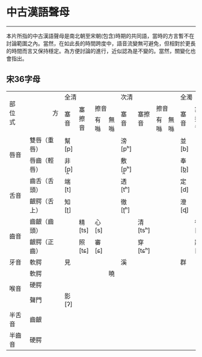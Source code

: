 # 中古漢語聲母
------
本片所指的中古漢語聲母是南北朝至宋朝(包含)時期的共同語，當時的方言暫不在討論範圍之內。當然，在如此長的時間跨度中，語音流變無可避免，但相對於更長的時間而言又保持穩定。為方便討論的進行，近似認為是不變的。當然，關變化也會指出。

## 宋36字母
<html><head><meta charset="utf-8"/></head><body><table><tr><td rowspan="3" colspan="2" t="s" id="sjs-A1">部位                       方式</td><td colspan="4" t="s" id="sjs-C1">全清</td><td colspan="4" t="s" id="sjs-G1">次清</td><td colspan="4" t="s" id="sjs-K1">全濁</td><td colspan="3" t="s" id="sjs-O1">次濁</td><td t="z" id="sjs-R1"></td><td t="z" id="sjs-S1"></td></tr><tr><td rowspan="2" t="s" id="sjs-C2">塞音</td><td rowspan="2" t="s" id="sjs-D2">塞擦音</td><td colspan="2" t="s" id="sjs-E2">擦音</td><td rowspan="2" t="s" id="sjs-G2">塞音</td><td rowspan="2" t="s" id="sjs-H2">塞擦音</td><td colspan="2" t="s" id="sjs-I2">擦音</td><td rowspan="2" t="s" id="sjs-K2">塞音</td><td rowspan="2" t="s" id="sjs-L2">塞擦音</td><td colspan="2" t="s" id="sjs-M2">擦音</td><td rowspan="2" t="s" id="sjs-O2">鼻音</td><td rowspan="2" t="s" id="sjs-P2">邊音</td><td rowspan="2" t="s" id="sjs-Q2">半元音</td><td t="z" id="sjs-R2"></td><td t="z" id="sjs-S2"></td></tr><tr><td t="s" id="sjs-E3">有噝</td><td t="s" id="sjs-F3">無噝</td><td t="s" id="sjs-I3">有噝</td><td t="s" id="sjs-J3">無噝</td><td t="s" id="sjs-M3">有噝</td><td t="s" id="sjs-N3">無噝</td><td t="z" id="sjs-R3"></td><td t="z" id="sjs-S3"></td></tr><tr><td rowspan="2" t="s" id="sjs-A4">唇音</td><td t="s" id="sjs-B4">雙唇（重唇）</td><td t="s" id="sjs-C4">幫[&#x70;]</td><td t="s" id="sjs-D4" xml:space="preserve">　</td><td t="s" id="sjs-E4" xml:space="preserve">　</td><td t="s" id="sjs-F4" xml:space="preserve">　</td><td t="s" id="sjs-G4">滂[&#x70;&#x2B0;]</td><td t="s" id="sjs-H4" xml:space="preserve">　</td><td t="s" id="sjs-I4" xml:space="preserve">　</td><td t="s" id="sjs-J4" xml:space="preserve">　</td><td t="s" id="sjs-K4">並[&#x62;]</td><td t="s" id="sjs-L4" xml:space="preserve">　</td><td t="s" id="sjs-M4" xml:space="preserve">　</td><td t="s" id="sjs-N4" xml:space="preserve">　</td><td t="s" id="sjs-O4">明[&#x6D;]</td><td t="s" id="sjs-P4" xml:space="preserve">　</td><td t="s" id="sjs-Q4" xml:space="preserve">　</td><td t="z" id="sjs-R4"></td><td t="z" id="sjs-S4"></td></tr><tr><td t="s" id="sjs-B5">唇齒（輕唇）</td><td t="s" id="sjs-C5">非[&#x70;&#x32A;]</td><td t="s" id="sjs-D5" xml:space="preserve">　</td><td t="s" id="sjs-E5" xml:space="preserve">　</td><td t="s" id="sjs-F5" xml:space="preserve">　</td><td t="s" id="sjs-G5">敷[&#x70;&#x32A;&#x2B0;]</td><td t="s" id="sjs-H5" xml:space="preserve">　</td><td t="z" id="sjs-I5"></td><td t="s" id="sjs-J5" xml:space="preserve">　</td><td t="s" id="sjs-K5">奉[&#x62;&#x32A;]</td><td t="s" id="sjs-L5" xml:space="preserve">　</td><td t="s" id="sjs-M5" xml:space="preserve">　</td><td t="s" id="sjs-N5" xml:space="preserve">　</td><td t="s" id="sjs-O5">微[&#x271;]</td><td t="s" id="sjs-P5" xml:space="preserve">　</td><td t="s" id="sjs-Q5" xml:space="preserve">　</td><td t="z" id="sjs-R5"></td><td t="z" id="sjs-S5"></td></tr><tr><td rowspan="2" t="s" id="sjs-A6">舌音</td><td t="s" id="sjs-B6">齒舌（舌頭）</td><td t="s" id="sjs-C6">端[&#x74;]</td><td t="s" id="sjs-D6" xml:space="preserve">　</td><td t="s" id="sjs-E6" xml:space="preserve">　</td><td t="s" id="sjs-F6" xml:space="preserve">　</td><td t="s" id="sjs-G6">透[&#x74;&#x2B0;]</td><td t="s" id="sjs-H6" xml:space="preserve">　</td><td t="z" id="sjs-I6"></td><td t="s" id="sjs-J6" xml:space="preserve">　</td><td t="s" id="sjs-K6">定[&#x64;]</td><td t="s" id="sjs-L6" xml:space="preserve">　</td><td t="s" id="sjs-M6" xml:space="preserve">　</td><td t="s" id="sjs-N6" xml:space="preserve">　</td><td t="s" id="sjs-O6">泥[&#x6E;]</td><td t="s" id="sjs-P6" xml:space="preserve">　</td><td t="s" id="sjs-Q6" xml:space="preserve">　</td><td t="z" id="sjs-R6"></td><td t="z" id="sjs-S6"></td></tr><tr><td t="s" id="sjs-B7">齦腭（舌上）</td><td t="s" id="sjs-C7">知[&#x288;]</td><td t="s" id="sjs-D7" xml:space="preserve">　</td><td t="s" id="sjs-E7" xml:space="preserve">　</td><td t="s" id="sjs-F7" xml:space="preserve">　</td><td t="s" id="sjs-G7">徹[&#x288;&#x2B0;]</td><td t="s" id="sjs-H7" xml:space="preserve">　</td><td t="z" id="sjs-I7"></td><td t="s" id="sjs-J7" xml:space="preserve">　</td><td t="s" id="sjs-K7">澄[&#x256;]</td><td t="s" id="sjs-L7" xml:space="preserve">　</td><td t="s" id="sjs-M7" xml:space="preserve">　</td><td t="s" id="sjs-N7" xml:space="preserve">　</td><td t="s" id="sjs-O7">娘[&#x273;]</td><td t="s" id="sjs-P7" xml:space="preserve">　</td><td t="s" id="sjs-Q7" xml:space="preserve">　</td><td t="z" id="sjs-R7"></td><td t="z" id="sjs-S7"></td></tr><tr><td rowspan="2" t="s" id="sjs-A8">齒音</td><td t="s" id="sjs-B8">齒齦（齒頭）</td><td t="s" id="sjs-C8" xml:space="preserve">　</td><td t="s" id="sjs-D8">精[&#x74;&#x73;]</td><td t="s" id="sjs-E8">心[&#x73;]</td><td t="s" id="sjs-F8" xml:space="preserve">　</td><td t="s" id="sjs-G8" xml:space="preserve">　</td><td t="s" id="sjs-H8">清[&#x74;&#x73;&#x2B0;]</td><td t="z" id="sjs-I8"></td><td t="s" id="sjs-J8" xml:space="preserve">　</td><td t="s" id="sjs-K8" xml:space="preserve">　</td><td t="s" id="sjs-L8">從[&#x64;&#x7A;]</td><td t="s" id="sjs-M8">邪[&#x7A;]</td><td t="s" id="sjs-N8" xml:space="preserve">　</td><td t="s" id="sjs-O8" xml:space="preserve">　</td><td t="s" id="sjs-P8" xml:space="preserve">　</td><td t="s" id="sjs-Q8" xml:space="preserve">　</td><td t="z" id="sjs-R8"></td><td t="z" id="sjs-S8"></td></tr><tr><td t="s" id="sjs-B9">齦腭（正齒）</td><td t="s" id="sjs-C9" xml:space="preserve">　</td><td t="s" id="sjs-D9">照[&#x74;&#x255;]</td><td t="s" id="sjs-E9">審[&#x255;]</td><td t="s" id="sjs-F9" xml:space="preserve">　</td><td t="s" id="sjs-G9" xml:space="preserve">　</td><td t="s" id="sjs-H9">穿[&#x74;&#x255;&#x2B0;]</td><td t="z" id="sjs-I9"></td><td t="s" id="sjs-J9" xml:space="preserve">　</td><td t="s" id="sjs-K9" xml:space="preserve">　</td><td t="s" id="sjs-L9">牀[&#x64;&#x291;]</td><td t="s" id="sjs-M9">禪[&#x291;]</td><td t="s" id="sjs-N9" xml:space="preserve">　</td><td t="s" id="sjs-O9" xml:space="preserve">　</td><td t="s" id="sjs-P9" xml:space="preserve">　</td><td t="s" id="sjs-Q9" xml:space="preserve">　</td><td t="z" id="sjs-R9"></td><td t="z" id="sjs-S9"></td></tr><tr><td t="s" id="sjs-A10">牙音</td><td t="s" id="sjs-B10">軟腭</td><td t="s" id="sjs-C10">見</td><td t="s" id="sjs-D10" xml:space="preserve">　</td><td t="s" id="sjs-E10" xml:space="preserve">　</td><td t="s" id="sjs-F10" xml:space="preserve">　</td><td t="s" id="sjs-G10">溪</td><td t="s" id="sjs-H10" xml:space="preserve">　</td><td t="z" id="sjs-I10"></td><td t="s" id="sjs-J10" xml:space="preserve">　</td><td t="s" id="sjs-K10">群</td><td t="s" id="sjs-L10" xml:space="preserve">　</td><td t="s" id="sjs-M10" xml:space="preserve">　</td><td t="s" id="sjs-N10" xml:space="preserve">　</td><td t="s" id="sjs-O10">疑</td><td t="s" id="sjs-P10" xml:space="preserve">　</td><td t="s" id="sjs-Q10" xml:space="preserve">　</td><td t="z" id="sjs-R10"></td><td t="z" id="sjs-S10"></td></tr><tr><td rowspan="3" t="s" id="sjs-A11">喉音</td><td t="s" id="sjs-B11">軟腭</td><td t="s" id="sjs-C11" xml:space="preserve">　</td><td t="s" id="sjs-D11" xml:space="preserve">　</td><td t="s" id="sjs-E11" xml:space="preserve">　</td><td t="s" id="sjs-F11">曉</td><td t="s" id="sjs-G11" xml:space="preserve">　</td><td t="s" id="sjs-H11" xml:space="preserve">　</td><td t="z" id="sjs-I11"></td><td t="s" id="sjs-J11" xml:space="preserve">　</td><td t="s" id="sjs-K11" xml:space="preserve">　</td><td t="s" id="sjs-L11" xml:space="preserve">　</td><td t="s" id="sjs-M11" xml:space="preserve">　</td><td t="s" id="sjs-N11">匣</td><td t="s" id="sjs-O11" xml:space="preserve">　</td><td t="s" id="sjs-P11" xml:space="preserve">　</td><td t="s" id="sjs-Q11" xml:space="preserve">　</td><td t="z" id="sjs-R11"></td><td t="z" id="sjs-S11"></td></tr><tr><td t="s" id="sjs-B12">硬腭</td><td t="s" id="sjs-C12" xml:space="preserve">　</td><td t="s" id="sjs-D12" xml:space="preserve">　</td><td t="s" id="sjs-E12" xml:space="preserve">　</td><td t="s" id="sjs-F12" xml:space="preserve">　</td><td t="s" id="sjs-G12" xml:space="preserve">　</td><td t="s" id="sjs-H12" xml:space="preserve">　</td><td t="z" id="sjs-I12"></td><td t="s" id="sjs-J12" xml:space="preserve">　</td><td t="s" id="sjs-K12" xml:space="preserve">　</td><td t="s" id="sjs-L12" xml:space="preserve">　</td><td t="s" id="sjs-M12" xml:space="preserve">　</td><td t="s" id="sjs-N12" xml:space="preserve">　</td><td t="s" id="sjs-O12" xml:space="preserve">　</td><td t="s" id="sjs-P12" xml:space="preserve">　</td><td t="s" id="sjs-Q12">喻</td><td t="z" id="sjs-R12"></td><td t="z" id="sjs-S12"></td></tr><tr><td t="s" id="sjs-B13">聲門</td><td t="s" id="sjs-C13">影[&#x294;]</td><td t="s" id="sjs-D13" xml:space="preserve">　</td><td t="s" id="sjs-E13" xml:space="preserve">　</td><td t="s" id="sjs-F13" xml:space="preserve">　</td><td t="s" id="sjs-G13" xml:space="preserve">　</td><td t="s" id="sjs-H13" xml:space="preserve">　</td><td t="z" id="sjs-I13"></td><td t="s" id="sjs-J13" xml:space="preserve">　</td><td t="s" id="sjs-K13" xml:space="preserve">　</td><td t="s" id="sjs-L13" xml:space="preserve">　</td><td t="s" id="sjs-M13" xml:space="preserve">　</td><td t="s" id="sjs-N13" xml:space="preserve">　</td><td t="s" id="sjs-O13" xml:space="preserve">　</td><td t="s" id="sjs-P13" xml:space="preserve">　</td><td t="s" id="sjs-Q13" xml:space="preserve">　</td><td t="z" id="sjs-R13"></td><td t="z" id="sjs-S13"></td></tr><tr><td t="s" id="sjs-A14">半舌音</td><td t="s" id="sjs-B14">齒齦</td><td t="s" id="sjs-C14" xml:space="preserve">　</td><td t="s" id="sjs-D14" xml:space="preserve">　</td><td t="s" id="sjs-E14" xml:space="preserve">　</td><td t="s" id="sjs-F14" xml:space="preserve">　</td><td t="s" id="sjs-G14" xml:space="preserve">　</td><td t="s" id="sjs-H14" xml:space="preserve">　</td><td t="z" id="sjs-I14"></td><td t="s" id="sjs-J14" xml:space="preserve">　</td><td t="s" id="sjs-K14" xml:space="preserve">　</td><td t="s" id="sjs-L14" xml:space="preserve">　</td><td t="s" id="sjs-M14" xml:space="preserve">　</td><td t="s" id="sjs-N14" xml:space="preserve">　</td><td t="s" id="sjs-O14" xml:space="preserve">　</td><td t="s" id="sjs-P14">來</td><td t="s" id="sjs-Q14" xml:space="preserve">　</td><td t="z" id="sjs-R14"></td><td t="z" id="sjs-S14"></td></tr><tr><td t="s" id="sjs-A15">半齒音</td><td t="s" id="sjs-B15">硬腭</td><td t="s" id="sjs-C15" xml:space="preserve">　</td><td t="s" id="sjs-D15" xml:space="preserve">　</td><td t="s" id="sjs-E15" xml:space="preserve">　</td><td t="s" id="sjs-F15" xml:space="preserve">　</td><td t="s" id="sjs-G15" xml:space="preserve">　</td><td t="s" id="sjs-H15" xml:space="preserve">　</td><td t="s" id="sjs-I15" xml:space="preserve">　</td><td t="s" id="sjs-J15" xml:space="preserve">　</td><td t="s" id="sjs-K15" xml:space="preserve">　</td><td t="s" id="sjs-L15" xml:space="preserve">　</td><td t="s" id="sjs-M15" xml:space="preserve">　</td><td t="s" id="sjs-N15" xml:space="preserve">　</td><td t="s" id="sjs-O15">日[&#x272;]</td><td t="s" id="sjs-P15" xml:space="preserve">　</td><td t="s" id="sjs-Q15" xml:space="preserve">　</td><td t="z" id="sjs-R15"></td><td t="z" id="sjs-S15"></td></tr></table></body></html>
